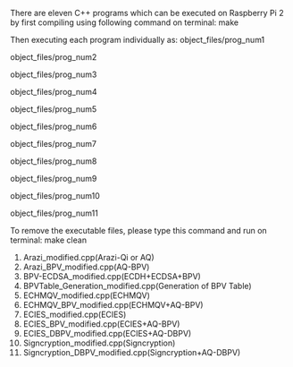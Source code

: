 There are eleven C++ programs which can be executed on Raspberry Pi 2 by first compiling using following command on terminal:
make

Then executing each program individually as:
object_files/prog_num1

object_files/prog_num2

object_files/prog_num3

object_files/prog_num4

object_files/prog_num5

object_files/prog_num6

object_files/prog_num7

object_files/prog_num8

object_files/prog_num9

object_files/prog_num10

object_files/prog_num11


To remove the executable files, please type this command and run on terminal:
make clean

1.  Arazi_modified.cpp(Arazi-Qi or AQ)
2.  Arazi_BPV_modified.cpp(AQ-BPV)
3.  BPV-ECDSA_modified.cpp(ECDH+ECDSA+BPV)
4.  BPVTable_Generation_modified.cpp(Generation of BPV Table)
5.  ECHMQV_modified.cpp(ECHMQV)
6.  ECHMQV_BPV_modified.cpp(ECHMQV+AQ-BPV)
7.  ECIES_modified.cpp(ECIES)
8.  ECIES_BPV_modified.cpp(ECIES+AQ-BPV)
9.  ECIES_DBPV_modified.cpp(ECIES+AQ-DBPV)
10. Signcryption_modified.cpp(Signcryption)
11. Signcryption_DBPV_modified.cpp(Signcryption+AQ-DBPV)
